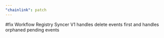 ```yaml
---
"chainlink": patch
---
```


#fix Workflow Registry Syncer V1 handles delete events first and handles orphaned pending events 
